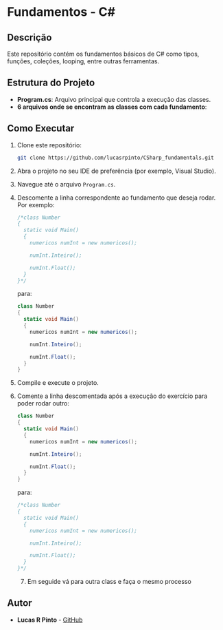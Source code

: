 # Fundamentos - C#

## Descrição

Este repositório contém os fundamentos básicos de C# como tipos, funções, coleções, looping, entre outras ferramentas.

## Estrutura do Projeto

- **Program.cs**: Arquivo principal que controla a execução das classes.
- **6 arquivos onde se encontram as classes com cada fundamento**:

## Como Executar

1. Clone este repositório:
    ```sh
    git clone https://github.com/lucasrpinto/CSharp_fundamentals.git
    ```
2. Abra o projeto no seu IDE de preferência (por exemplo, Visual Studio).
3. Navegue até o arquivo `Program.cs`.
4. Descomente a linha correspondente ao fundamento que deseja rodar. Por exemplo:
    ```csharp
    /*class Number
    {
      static void Main()
      {
        numericos numInt = new numericos();

        numInt.Inteiro();

        numInt.Float();
      }
    }*/
    ```
    para:
    ```csharp
    class Number
    {
      static void Main()
      {
        numericos numInt = new numericos();

        numInt.Inteiro();

        numInt.Float();
      }
    }
    ```

5. Compile e execute o projeto.

  
6. Comente a linha descomentada após a execução do exercício para poder rodar outro:
    ```csharp
    class Number
    {
      static void Main()
      {
        numericos numInt = new numericos();

        numInt.Inteiro();

        numInt.Float();
      }
    }
    ```
    para:
    ```csharp
    /*class Number
    {
      static void Main()
      {
        numericos numInt = new numericos();

        numInt.Inteiro();

        numInt.Float();
      }
    }*/
    ```

    7. Em seguide vá para outra class e faça o mesmo processo

## Autor

- **Lucas R Pinto** - [GitHub](https://github.com/lucasrpinto)
